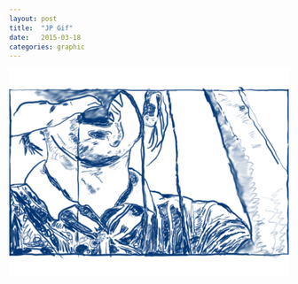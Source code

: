 ```yaml
---
layout: post
title:  "JP Gif"
date:   2015-03-18
categories: graphic
---
```

<a href="/img/JPanimation.gif" class="swipebox" title="JP Gif">
<img src="/img/JPanimation.gif" alt="JP drinking from a goatskin bottle">
</a>